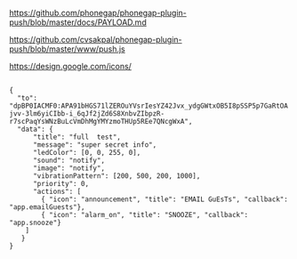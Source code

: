 https://github.com/phonegap/phonegap-plugin-push/blob/master/docs/PAYLOAD.md

https://github.com/cvsakpal/phonegap-plugin-push/blob/master/www/push.js

https://design.google.com/icons/

<code>
{
  "to": "dpBP0IACMF0:APA91bHGS71lZEROuYVsrIesYZ42Jvx_ydgGWtxOB5I8pSSP5p7GaRtOAjvv-3lm6yiCIbb-i_6qJf2jZd6S8XnbvZIbpzR-r7scPaqYsWNzBuLcVmDhMgYMYzmoTHUp5REe7QNcgWxA",
  "data": {
      "title": "full  test",
      "message": "super secret info",
      "ledColor": [0, 0, 255, 0],
      "sound": "notify",
      "image": "notify",
      "vibrationPattern": [200, 500, 200, 1000],
      "priority": 0,
      "actions": [
        { "icon": "announcement", "title": "EMAIL GuEsTs", "callback": "app.emailGuests"},
        { "icon": "alarm_on", "title": "SNOOZE", "callback": "app.snooze"}
    ]
   }
}
</code>